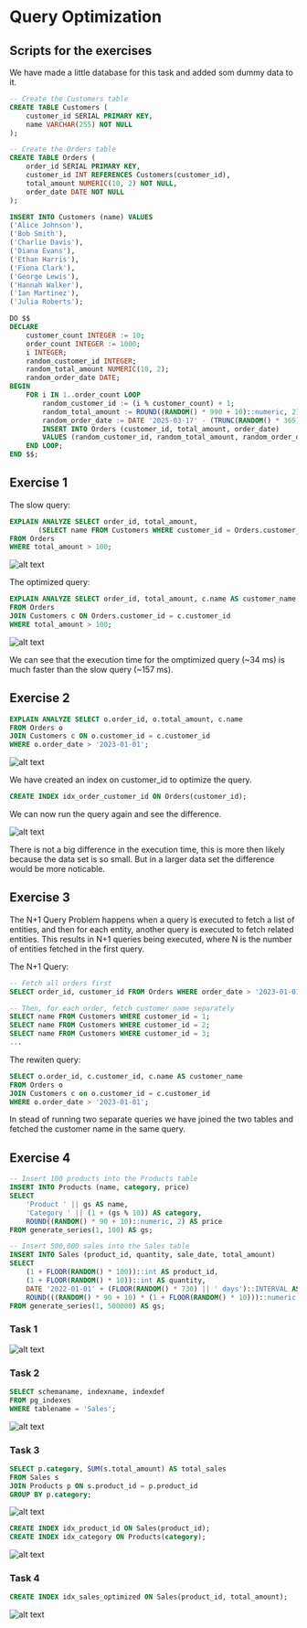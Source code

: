 # Query Optimization

## Scripts for the exercises

We have made a little database for this task and added som dummy data to it.

```sql
-- Create the Customers table
CREATE TABLE Customers (
    customer_id SERIAL PRIMARY KEY,
    name VARCHAR(255) NOT NULL
);

-- Create the Orders table
CREATE TABLE Orders (
    order_id SERIAL PRIMARY KEY,
    customer_id INT REFERENCES Customers(customer_id),
    total_amount NUMERIC(10, 2) NOT NULL,
    order_date DATE NOT NULL
);
```

```sql
INSERT INTO Customers (name) VALUES
('Alice Johnson'),
('Bob Smith'),
('Charlie Davis'),
('Diana Evans'),
('Ethan Harris'),
('Fiona Clark'),
('George Lewis'),
('Hannah Walker'),
('Ian Martinez'),
('Julia Roberts');
```

```sql
DO $$
DECLARE
    customer_count INTEGER := 10;
    order_count INTEGER := 1000;
    i INTEGER;
    random_customer_id INTEGER;
    random_total_amount NUMERIC(10, 2);
    random_order_date DATE;
BEGIN
    FOR i IN 1..order_count LOOP
        random_customer_id := (i % customer_count) + 1;
		random_total_amount := ROUND((RANDOM() * 990 + 10)::numeric, 2);
        random_order_date := DATE '2025-03-17' - (TRUNC(RANDOM() * 365)::INTEGER); -- Random date within the past year
        INSERT INTO Orders (customer_id, total_amount, order_date)
        VALUES (random_customer_id, random_total_amount, random_order_date);
    END LOOP;
END $$;
```

## Exercise 1

The slow query:

```sql
EXPLAIN ANALYZE SELECT order_id, total_amount,
       (SELECT name FROM Customers WHERE customer_id = Orders.customer_id) AS customer_name
FROM Orders
WHERE total_amount > 100;
```

![alt text](./img/q-e1-e1.png)

The optimized query:

```sql
EXPLAIN ANALYZE SELECT order_id, total_amount, c.name AS customer_name
FROM Orders
JOIN Customers c ON Orders.customer_id = c.customer_id
WHERE total_amount > 100;
```

![alt text](./img/q-e1-e2.png)

We can see that the execution time for the omptimized query (~34 ms) is much faster than the slow query (~157 ms).

## Exercise 2

```sql
EXPLAIN ANALYZE SELECT o.order_id, o.total_amount, c.name
FROM Orders o
JOIN Customers c ON o.customer_id = c.customer_id
WHERE o.order_date > '2023-01-01';
```

![alt text](./img/q-e2-e1.png)

We have created an index on customer_id to optimize the query.

```sql
CREATE INDEX idx_order_customer_id ON Orders(customer_id);
```

We can now run the query again and see the difference.

![alt text](./img/q-e2-e2.png)

There is not a big difference in the execution time, this is more then likely because the data set is so small. But in a larger data set the difference would be more noticable.

## Exercise 3

The N+1 Query Problem happens when a query is executed to fetch a list of entities, and then for each entity, another query is executed to fetch related entities. This results in N+1 queries being executed, where N is the number of entities fetched in the first query.

The N+1 Query:

```sql
-- Fetch all orders first
SELECT order_id, customer_id FROM Orders WHERE order_date > '2023-01-01';

-- Then, for each order, fetch customer name separately
SELECT name FROM Customers WHERE customer_id = 1;
SELECT name FROM Customers WHERE customer_id = 2;
SELECT name FROM Customers WHERE customer_id = 3;
...
```

The rewiten query:

```sql
SELECT o.order_id, c.customer_id, c.name AS customer_name
FROM Orders o
JOIN Customers c on o.customer_id = c.customer_id
WHERE o.order_date > '2023-01-01';
```

In stead of running two separate queries we have joined the two tables and fetched the customer name in the same query.

## Exercise 4

```sql
-- Insert 100 products into the Products table
INSERT INTO Products (name, category, price)
SELECT
    'Product ' || gs AS name,
    'Category ' || (1 + (gs % 10)) AS category,
    ROUND((RANDOM() * 90 + 10)::numeric, 2) AS price
FROM generate_series(1, 100) AS gs;

-- Insert 500,000 sales into the Sales table
INSERT INTO Sales (product_id, quantity, sale_date, total_amount)
SELECT
    (1 + FLOOR(RANDOM() * 100))::int AS product_id,
    (1 + FLOOR(RANDOM() * 10))::int AS quantity,
    DATE '2022-01-01' + (FLOOR(RANDOM() * 730) || ' days')::INTERVAL AS sale_date,
    ROUND(((RANDOM() * 90 + 10) * (1 + FLOOR(RANDOM() * 10)))::numeric, 2) AS total_amount
FROM generate_series(1, 500000) AS gs;
```

### Task 1

![alt text](./img/q-e4-e1.png)

### Task 2

```sql
SELECT schemaname, indexname, indexdef
FROM pg_indexes
WHERE tablename = 'Sales';
```

![alt text](./img/q-e4-i1.png)

### Task 3

```sql
SELECT p.category, SUM(s.total_amount) AS total_sales
FROM Sales s
JOIN Products p ON s.product_id = p.product_id
GROUP BY p.category;
```

![alt text](./img/q-e4-et1.png)

```sql
CREATE INDEX idx_product_id ON Sales(product_id);
CREATE INDEX idx_category ON Products(category);
```

![alt text](./img/q-e4-et2.png)

### Task 4

```sql
CREATE INDEX idx_sales_optimized ON Sales(product_id, total_amount);
```

![alt text](./img/q-e4-et3.png)
